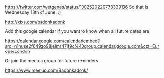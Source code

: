 https://twitter.com/wetgenes/status/1002520220773339136 So that is Wednesday 13th of June. :)

http://xixs.com/badonkadonk

Add this google calendar if you want to know when all future dates are

https://calendar.google.com/calendar/embed?src=n1nuse2f649go98jelmr47jf9c%40group.calendar.google.com&ctz=Europe/London

Or join the meetup group for future reminders 

https://www.meetup.com/Badonkadonk/